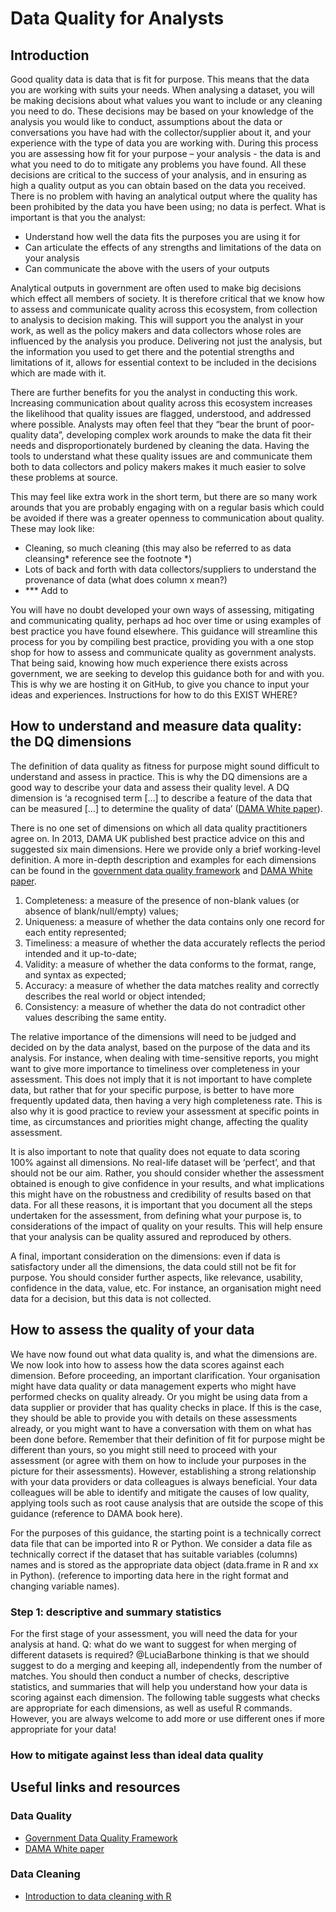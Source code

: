 # Data Quality for Analysts
## Introduction
Good quality data is data that is fit for purpose. 
This means that the data you are working with suits your needs. When analysing a dataset, you will be making decisions about what values you want to include or any cleaning you need to do. These decisions may be based on your knowledge of the analysis you would like to conduct, assumptions about the data or conversations you have had with the collector/supplier about it, and your experience with the type of data you are working with. During this process you are assessing how fit for your purpose – your analysis - the data is and what you need to do to mitigate any problems you have found. All these decisions are critical to the success of your analysis, and in ensuring as high a quality output as you can obtain based on the data you received. There is no problem   with having an analytical output where the quality has been prohibited by the data you have been using; no data is perfect. 
What is important is that you the analyst:
-	Understand how well the data fits the purposes you are using it for
-	Can articulate the effects of any strengths and limitations of the data on your analysis
-	Can communicate the above with the users of your outputs

Analytical outputs in government are often used to make big decisions which effect all members of society. It is therefore critical that we know how to assess and communicate quality across this ecosystem, from collection to analysis to decision making. This will support you the analyst in your work, as well as the policy makers and data collectors whose roles are influenced by the analysis you produce. Delivering not just the analysis, but the information you used to get there and the potential strengths and limitations of it, allows for essential context to be included in the decisions which are made with it. 

There are further benefits for you the analyst in conducting this work. Increasing communication about quality across this ecosystem increases the likelihood that quality issues are flagged, understood, and addressed where possible. Analysts may often feel that they “bear the brunt of poor-quality data”, developing complex work arounds to make the data fit their needs and disproportionately burdened by cleaning the data. Having the tools to understand what these quality issues are and communicate them both to data collectors and policy makers makes it much easier to solve these problems at source.  

This may feel like extra work in the short term, but there are so many work arounds that you are probably engaging with on a regular basis which could be avoided if there was a greater openness to communication about quality. These may look like:
- Cleaning, so much cleaning (this may also be referred to as data cleansing* reference see the footnote *)    
- Lots of back and forth with data collectors/suppliers to understand the provenance of data (what does column x mean?)
- *** Add to

You will have no doubt developed your own ways of assessing, mitigating and communicating quality, perhaps ad hoc over time or using examples of best practice you have found elsewhere. This guidance will streamline this process for you by compiling best practice, providing you with a one stop shop for how to assess and communicate quality as government analysts. That being said, knowing how much experience there exists across government, we are seeking to develop this guidance both for and with you. This is why we are hosting it on GitHub, to give you chance to input your ideas and experiences. Instructions for how to do this EXIST WHERE?  

## How to understand and measure data quality: the DQ dimensions
The definition of data quality as fitness for purpose might sound difficult to understand and assess in practice. This is why the DQ dimensions are a good way to describe your data and assess their quality level. A DQ dimension is ‘a recognised term […] to describe a feature of the data that can be measured […] to determine the quality of data’ ([DAMA White paper](https://www.dama-uk.org/resources/Documents/DAMA%20UK%20DQ%20Dimensions%20White%20Paper2020.pdf)).

There is no one set of dimensions on which all data quality practitioners agree on. In 2013, DAMA UK published best practice advice on this and suggested six main dimensions. Here we provide only a brief working-level definition. A more in-depth description and examples for each dimensions can be found in the [government data quality framework](https://www.gov.uk/government/publications/the-government-data-quality-framework/the-government-data-quality-framework) and [DAMA White paper](https://www.dama-uk.org/resources/Documents/DAMA%20UK%20DQ%20Dimensions%20White%20Paper2020.pdf).
1.	Completeness: a measure of the presence of non-blank values (or absence of blank/null/empty) values;
2.	Uniqueness: a measure of whether the data contains only one record for each entity represented;
3.	Timeliness: a measure of whether the data accurately reflects the period intended and it up-to-date;
4.	Validity: a measure of whether the data conforms to the format, range, and syntax as expected;
5.	Accuracy: a measure of whether the data matches reality and correctly describes the real world or object intended;
6.	Consistency: a measure of whether the data do not contradict other values describing the same entity. 

The relative importance of the dimensions will need to be judged and decided on by the data analyst, based on the purpose of the data and its analysis. For instance, when dealing with time-sensitive reports, you might want to give more importance to timeliness over completeness in your assessment. This does not imply that it is not important to have complete data, but rather that for your specific purpose, is better to have more frequently updated data, then having a very high completeness rate. This is also why it is good practice to review your assessment at specific points in time, as circumstances and priorities might change, affecting the quality assessment.

It is also important to note that quality does not equate to data scoring 100% against all dimensions. No real-life dataset will be ‘perfect’, and that should not be our aim. Rather, you should consider whether the assessment obtained is enough to give confidence in your results, and what implications this might have on the robustness and credibility of results based on that data. For all these reasons, it is important that you document all the steps undertaken for the assessment, from defining what your purpose is, to considerations of the impact of quality on your results. This will help ensure that your analysis can be quality assured and reproduced by others. 

A final, important consideration on the dimensions: even if data is satisfactory under all the dimensions, the data could still not be fit for purpose. You should consider further aspects, like relevance, usability, confidence in the data, value, etc. For instance, an organisation might need data for a decision, but this data is not collected.

## How to assess the quality of your data
We have now found out what data quality is, and what the dimensions are. We now look into how to assess how the data scores against each dimension.
Before proceeding, an important clarification. Your organisation might have data quality or data management experts who might have performed checks on quality already. Or you might be using data from a data supplier or provider that has quality checks in place. If this is the case, they should be able to provide you with details on these assessments already, or you might want to have a conversation with them on what has been done before. Remember that their definition of fit for purpose might be different than yours, so you might still need to proceed with your assessment (or agree with them on how to include your purposes in the picture for their assessments). However, establishing a strong relationship with your data providers or data colleagues is always beneficial. Your data colleagues will be able to identify and mitigate the causes of low quality, applying tools such as root cause analysis that are outside the scope of this guidance (reference to DAMA book here).

For the purposes of this guidance, the starting point is a technically correct data file that can be imported into R or Python. We consider a data file as technically correct if the dataset that has suitable variables (columns) names and is stored as the appropriate data object (data.frame in R and xx in Python). (reference to importing data here in the right format and changing variable names).

### Step 1: descriptive and summary statistics 
For the first stage of your assessment, you will need the data for your analysis at hand. Q: what do we want to suggest for when merging of different datasets is required? @LuciaBarbone thinking is that we should suggest to do a merging and keeping all, independently from the number of matches. You should then conduct a number of checks, descriptive statistics, and summaries that will help you understand how your data is scoring against each dimension. The following table suggests what checks are appropriate for each dimensions, as well as useful R commands. However, you are always welcome to add more or use different ones if more appropriate for your data!

### How to mitigate against less than ideal data quality

## Useful links and resources
### Data Quality
- [Government Data Quality Framework](https://www.gov.uk/government/publications/the-government-data-quality-framework/the-government-data-quality-framework)
- [DAMA White paper](https://www.dama-uk.org/resources/Documents/DAMA%20UK%20DQ%20Dimensions%20White%20Paper2020.pdf)
 
### Data Cleaning
- [Introduction to data cleaning with R](https://cran.r-project.org/doc/contrib/de_Jonge+van_der_Loo-Introduction_to_data_cleaning_with_R.pdf)

